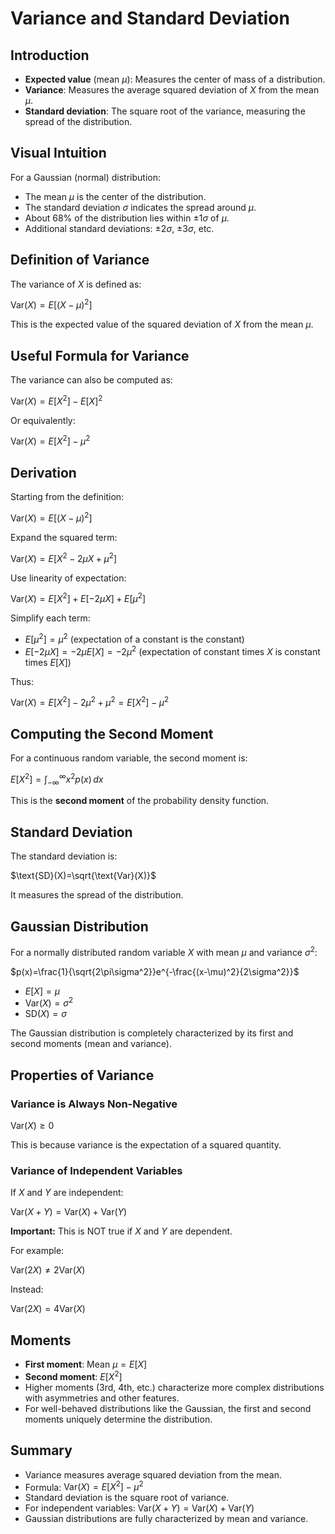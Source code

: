 # Variance and Standard Deviation

## Introduction
- **Expected value** (mean $\mu$): Measures the center of mass of a distribution.
- **Variance**: Measures the average squared deviation of $X$ from the mean $\mu$.
- **Standard deviation**: The square root of the variance, measuring the spread of the distribution.

## Visual Intuition
For a Gaussian (normal) distribution:
- The mean $\mu$ is the center of the distribution.
- The standard deviation $\sigma$ indicates the spread around $\mu$.
- About 68% of the distribution lies within $\pm 1\sigma$ of $\mu$.
- Additional standard deviations: $\pm 2\sigma$, $\pm 3\sigma$, etc.

## Definition of Variance
The variance of $X$ is defined as:

$\text{Var}(X)=E[(X-\mu)^2]$

This is the expected value of the squared deviation of $X$ from the mean $\mu$.

## Useful Formula for Variance
The variance can also be computed as:

$\text{Var}(X)=E[X^2]-E[X]^2$

Or equivalently:

$\text{Var}(X)=E[X^2]-\mu^2$

## Derivation
Starting from the definition:

$\text{Var}(X)=E[(X-\mu)^2]$

Expand the squared term:

$\text{Var}(X)=E[X^2-2\mu X+\mu^2]$

Use linearity of expectation:

$\text{Var}(X)=E[X^2]+E[-2\mu X]+E[\mu^2]$

Simplify each term:
- $E[\mu^2]=\mu^2$ (expectation of a constant is the constant)
- $E[-2\mu X]=-2\mu E[X]=-2\mu^2$ (expectation of constant times $X$ is constant times $E[X]$)

Thus:

$\text{Var}(X)=E[X^2]-2\mu^2+\mu^2=E[X^2]-\mu^2$

## Computing the Second Moment
For a continuous random variable, the second moment is:

$E[X^2]=\int_{-\infty}^{\infty}x^2 p(x)\,dx$

This is the **second moment** of the probability density function.

## Standard Deviation
The standard deviation is:

$\text{SD}(X)=\sqrt{\text{Var}(X)}$

It measures the spread of the distribution.

## Gaussian Distribution
For a normally distributed random variable $X$ with mean $\mu$ and variance $\sigma^2$:

$p(x)=\frac{1}{\sqrt{2\pi\sigma^2}}e^{-\frac{(x-\mu)^2}{2\sigma^2}}$

- $E[X]=\mu$
- $\text{Var}(X)=\sigma^2$
- $\text{SD}(X)=\sigma$

The Gaussian distribution is completely characterized by its first and second moments (mean and variance).

## Properties of Variance
### Variance is Always Non-Negative
$\text{Var}(X)\geq 0$

This is because variance is the expectation of a squared quantity.

### Variance of Independent Variables
If $X$ and $Y$ are independent:

$\text{Var}(X+Y)=\text{Var}(X)+\text{Var}(Y)$

**Important:** This is NOT true if $X$ and $Y$ are dependent.

For example:

$\text{Var}(2X)\neq 2\text{Var}(X)$

Instead:

$\text{Var}(2X)=4\text{Var}(X)$

## Moments
- **First moment**: Mean $\mu=E[X]$
- **Second moment**: $E[X^2]$
- Higher moments (3rd, 4th, etc.) characterize more complex distributions with asymmetries and other features.
- For well-behaved distributions like the Gaussian, the first and second moments uniquely determine the distribution.

## Summary
- Variance measures average squared deviation from the mean.
- Formula: $\text{Var}(X)=E[X^2]-\mu^2$
- Standard deviation is the square root of variance.
- For independent variables: $\text{Var}(X+Y)=\text{Var}(X)+\text{Var}(Y)$
- Gaussian distributions are fully characterized by mean and variance.
